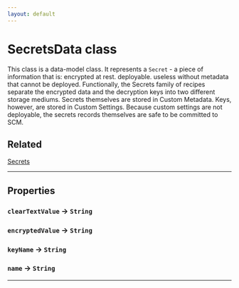 ```yaml
---
layout: default
---
```

# SecretsData class

This class is a data-model class. It represents a `Secret` - a piece of information that is: encrypted at rest. deployable. useless without metadata that cannot be deployed. Functionally, the Secrets family of recipes separate the encrypted data and the decryption keys into two different storage mediums. Secrets themselves are stored in Custom Metadata. Keys, however, are stored in Custom Settings. Because custom settings are not deployable, the secrets records themselves are safe to be committed to SCM.

## Related

[Secrets](https://github.com/trailheadapps/apex-recipes/wiki/Secrets.md)

---
## Properties

### `clearTextValue` → `String`

### `encryptedValue` → `String`

### `keyName` → `String`

### `name` → `String`

---
